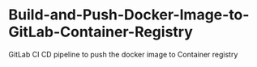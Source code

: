 # Build-and-Push-Docker-Image-to-GitLab-Container-Registry
GitLab CI CD pipeline to push the docker image to Container registry
